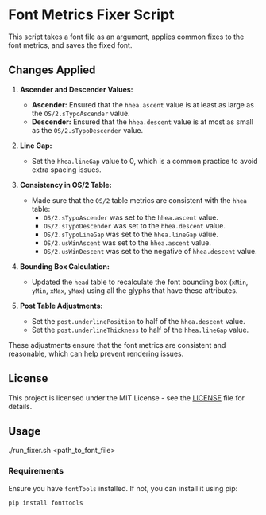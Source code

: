# Font Metrics Fixer Script

This script takes a font file as an argument, applies common fixes to the font metrics, and saves the fixed font. 

## Changes Applied

1. **Ascender and Descender Values:**
   - **Ascender:** Ensured that the `hhea.ascent` value is at least as large as the `OS/2.sTypoAscender` value.
   - **Descender:** Ensured that the `hhea.descent` value is at most as small as the `OS/2.sTypoDescender` value.

2. **Line Gap:**
   - Set the `hhea.lineGap` value to 0, which is a common practice to avoid extra spacing issues.

3. **Consistency in OS/2 Table:**
   - Made sure that the `OS/2` table metrics are consistent with the `hhea` table:
     - `OS/2.sTypoAscender` was set to the `hhea.ascent` value.
     - `OS/2.sTypoDescender` was set to the `hhea.descent` value.
     - `OS/2.sTypoLineGap` was set to the `hhea.lineGap` value.
     - `OS/2.usWinAscent` was set to the `hhea.ascent` value.
     - `OS/2.usWinDescent` was set to the negative of `hhea.descent` value.

4. **Bounding Box Calculation:**
   - Updated the `head` table to recalculate the font bounding box (`xMin`, `yMin`, `xMax`, `yMax`) using all the glyphs that have these attributes.

5. **Post Table Adjustments:**
   - Set the `post.underlinePosition` to half of the `hhea.descent` value.
   - Set the `post.underlineThickness` to half of the `hhea.lineGap` value.

These adjustments ensure that the font metrics are consistent and reasonable, which can help prevent rendering issues.

## License

This project is licensed under the MIT License - see the [LICENSE](LICENSE) file for details.


## Usage

./run_fixer.sh <path_to_font_file>

### Requirements

Ensure you have `fontTools` installed. If not, you can install it using pip:

```bash
pip install fonttools
